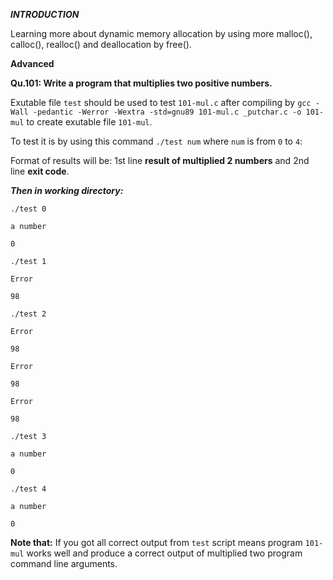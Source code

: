 ***INTRODUCTION***

Learning more about dynamic memory allocation by using more malloc(), calloc(), realloc() and deallocation by free().

**Advanced**

**Qu.101: Write a program that multiplies two positive numbers.**

Exutable file `test` should be used to test `101-mul.c` after compiling by `gcc -Wall -pedantic -Werror -Wextra -std=gnu89 101-mul.c _putchar.c -o 101-mul` to create exutable file `101-mul`.

To test it is by using this command `./test num` where `num` is from `0` to `4`:

Format of results will be: 1st line **result of multiplied 2 numbers** and 2nd line **exit code**.

***Then in working directory:***

`./test 0`

`a number`

`0`


`./test 1`

`Error`

`98`


`./test 2`

`Error`

`98`

`Error`

`98`

`Error`

`98`


`./test 3`

`a number`

`0`


`./test 4`

`a number`

`0`


**Note that:** If you got all correct output from `test` script means program `101-mul` works well and produce a correct output of multiplied two program command line arguments.
